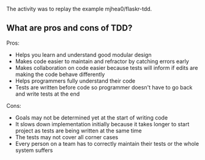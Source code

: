The activity was to replay the example mjhea0/flaskr-tdd.

## What are pros and cons of TDD?

Pros:
- Helps you learn and understand good modular design
- Makes code easier to maintain and refractor by catching errors early
- Makes collaboration on code easier because tests will inform if edits are making the code behave differently
- Helps programmers fully understand their code
- Tests are written before code so programmer doesn't have to go back and write tests at the end

Cons:
- Goals may not be determined yet at the start of writing code
- It slows down implementation initially because it takes longer to start project as tests are being written at the same time
- The tests may not cover all corner cases
- Every person on a team has to correctly maintain their tests or the whole system suffers
